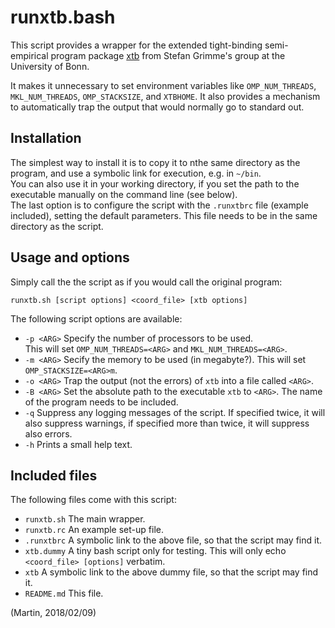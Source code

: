 # runxtb.bash

This script provides a wrapper for the 
extended tight-binding semi-empirical program package
[xtb](https://www.chemie.uni-bonn.de/pctc/mulliken-center/software/xtb/xtb) 
from Stefan Grimme's group at the University of Bonn.

It makes it unnecessary to set environment variables like 
`OMP_NUM_THREADS`, `MKL_NUM_THREADS`, `OMP_STACKSIZE`, and `XTBHOME`. 
It also provides a mechanism to automatically trap the output
that would normally go to standard out.

## Installation

The simplest way to install it is to copy it to nthe same directory as the 
program, and use a symbolic link for execution, e.g. in `~/bin`.  
You can also use it in your working directory, if you set the path to the
executable manually on the command line (see below).  
The last option is to configure the script with the `.runxtbrc` file 
(example included), setting the default parameters. 
This file needs to be in the same directory as the script.

## Usage and options

Simply call the the script as if you would call the original program:
```
runxtb.sh [script options] <coord_file> [xtb options]
```

The following script options are available:

 * `-p <ARG>` Specify the number of processors to be used.  
   This will set `OMP_NUM_THREADS=<ARG>` and `MKL_NUM_THREADS=<ARG>`.
 * `-m <ARG>` Secify the memory to be used (in megabyte?).
   This will set `OMP_STACKSIZE=<ARG>m`.
 * `-o <ARG>` Trap the output (not the errors) of `xtb` into a file called `<ARG>`.
 * `-B <ARG>` Set the absolute path to the executable `xtb` to `<ARG>`.
   The name of the program needs to be included.
 * `-q`       Suppress any logging messages of the script.
   If specified twice, it will also suppress warnings,
   if specified more than twice, it will suppress also errors.
 * `-h`       Prints a small help text.

## Included files

The following files come with this script:

 * `runxtb.sh` The main wrapper.
 * `runxtb.rc` An example set-up file.
 * `.runxtbrc` A symbolic link to the above file, so that the script may find it.
 * `xtb.dummy` A tiny bash script only for testing. 
   This will only echo `<coord_file> [options]` verbatim.
 * `xtb` A symbolic link to the above dummy file, so that the script may find it.
 * `README.md` This file.

(Martin, 2018/02/09)
